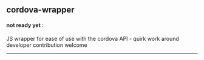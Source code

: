 ## cordova-wrapper
#### not ready yet :
JS wrapper for ease of use with the cordova API - quirk work around
developer contribution  welcome 

----------